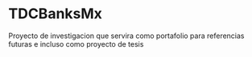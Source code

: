 # TDCBanksMx
Proyecto de investigacion que servira como portafolio para referencias futuras e incluso como proyecto de tesis
